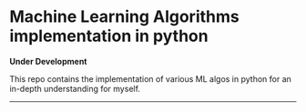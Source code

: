 # **Machine Learning Algorithms implementation in python**

**Under Development**

This repo contains the implementation of various ML algos in python for an in-depth understanding for myself.

---
[//]: # (TO-DO - 1. AdaBoost 2.Gradient Boosting 3.Theory of xgboost 4.Theory of LightGBM 5. Theory of Catboost)

